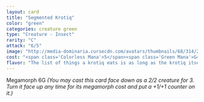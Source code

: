 ```yaml
---
layout: card
title: "Segmented Krotiq"
color: "green"
categories: creature green
type: "Creature - Insect"
rarity: "C"
attack: "6/5"
image: "http://media-dominaria.cursecdn.com/avatars/thumbnails/68/314/200/283/635618394112132880.png"
cost: "<span class='Colorless Mana'>5</span><span class='Green Mana'>G</span>"
flavor: "The list of things a krotiq eats is as long as the krotiq itself."
---
```


Megamorph <span class="Colorless Mana">6</span><span class="Green Mana">G</span> <em>(You may cast this card face down as a 2/2 creature for <span class="Colorless Mana">3</span>. Turn it face up any time for its megamorph cost and put a +1/+1 counter on it.)</em>
